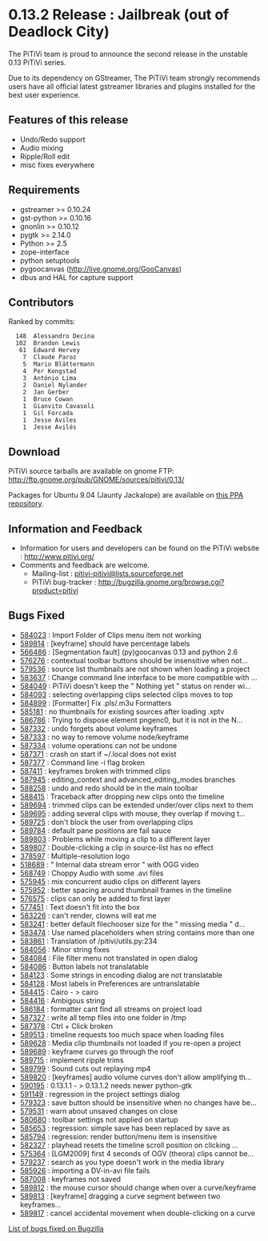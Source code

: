 # 0.13.2 Release : Jailbreak (out of Deadlock City)

The PiTiVi team is proud to announce the second release in the unstable
0.13 PiTiVi series.

Due to its dependency on GStreamer, The PiTiVi team strongly recommends
users have all official latest gstreamer libraries and plugins installed
for the best user experience.

## Features of this release

-   Undo/Redo support
-   Audio mixing
-   Ripple/Roll edit
-   misc fixes everywhere

## Requirements

-   gstreamer &gt;= 0.10.24
-   gst-python &gt;= 0.10.16
-   gnonlin &gt;= 0.10.12
-   pygtk &gt;= 2.14.0
-   Python &gt;= 2.5
-   zope-interface
-   python setuptools
-   pygoocanvas (http://live.gnome.org/GooCanvas)
-   dbus and HAL for capture support

## Contributors

Ranked by commits:

`  148  Alessandro Decina`\
`  102  Brandon Lewis`\
`   61  Edward Hervey`\
`    7  Claude Paroz`\
`    5  Mario Blättermann`\
`    4  Per Kongstad`\
`    3  António Lima`\
`    2  Daniel Nylander`\
`    2  Jan Gerber`\
`    1  Bruce Cowan`\
`    1  Gianvito Cavasoli`\
`    1  Gil Forcada`\
`    1  Jesse Aviles`\
`    1  Jesse Avilés`

## Download

PiTiVi source tarballs are available on gnome FTP:
<http://ftp.gnome.org/pub/GNOME/sources/pitivi/0.13/>

Packages for Ubuntu 9.04 (Jaunty Jackalope) are available on [this PPA
repository](https://launchpad.net/~gstreamer-developers/+archive/ppa).

## Information and Feedback

-   Information for users and developers can be found on the PiTiVi
    website : <http://www.pitivi.org/>
-   Comments and feedback are welcome.
    -   Mailing-list : pitivi-pitivi@lists.sourceforge.net
    -   PiTiVi bug-tracker :
        <http://bugzilla.gnome.org/browse.cgi?product=pitivi>

## Bugs Fixed

-   [584023](http://bugzilla.gnome.org/show_bug.cgi?id=584023) : Import
    Folder of Clips menu item not working
-   [589814](http://bugzilla.gnome.org/show_bug.cgi?id=589814) :
    \[keyframe\] should have percentage labels
-   [566486](http://bugzilla.gnome.org/show_bug.cgi?id=566486) :
    \[Segmentation fault\] (py)goocanvas 0.13 and python 2.6
-   [576276](http://bugzilla.gnome.org/show_bug.cgi?id=576276) :
    contextual toolbar buttons should be insensitive when not...
-   [579536](http://bugzilla.gnome.org/show_bug.cgi?id=579536) : source
    list thumbnails are not shown when loading a project
-   [583637](http://bugzilla.gnome.org/show_bug.cgi?id=583637) : Change
    command line interface to be more compatible with ...
-   [584049](http://bugzilla.gnome.org/show_bug.cgi?id=584049) : PiTiVi
    doesn't keep the " Nothing yet " status on render wi...
-   [584093](http://bugzilla.gnome.org/show_bug.cgi?id=584093) :
    selecting overlapping clips selected clips moves to top
-   [584899](http://bugzilla.gnome.org/show_bug.cgi?id=584899) :
    \[Formatter\] Fix .pls/.m3u Formatters
-   [585181](http://bugzilla.gnome.org/show_bug.cgi?id=585181) : no
    thumbnails for existing sources after loading .xptv
-   [586786](http://bugzilla.gnome.org/show_bug.cgi?id=586786) : Trying
    to dispose element pngenc0, but it is not in the N...
-   [587332](http://bugzilla.gnome.org/show_bug.cgi?id=587332) : undo
    forgets about volume keyframes
-   [587333](http://bugzilla.gnome.org/show_bug.cgi?id=587333) : no way
    to remove volume node/keyframe
-   [587334](http://bugzilla.gnome.org/show_bug.cgi?id=587334) : volume
    operations can not be undone
-   [587371](http://bugzilla.gnome.org/show_bug.cgi?id=587371) : crash
    on start if \~/.local does not exist
-   [587377](http://bugzilla.gnome.org/show_bug.cgi?id=587377) : Command
    line -i flag broken
-   [587411](http://bugzilla.gnome.org/show_bug.cgi?id=587411) :
    keyframes broken with trimmed clips
-   [587945](http://bugzilla.gnome.org/show_bug.cgi?id=587945) :
    editing\_context and advanced\_editing\_modes branches
-   [588258](http://bugzilla.gnome.org/show_bug.cgi?id=588258) : undo
    and redo should be in the main toolbar
-   [588415](http://bugzilla.gnome.org/show_bug.cgi?id=588415) :
    Traceback after dropping new clips onto the timeline
-   [589694](http://bugzilla.gnome.org/show_bug.cgi?id=589694) : trimmed
    clips can be extended under/over clips next to them
-   [589695](http://bugzilla.gnome.org/show_bug.cgi?id=589695) : adding
    several clips with mouse, they overlap if moving t...
-   [589725](http://bugzilla.gnome.org/show_bug.cgi?id=589725) : don't
    block the user from overlapping clips
-   [589784](http://bugzilla.gnome.org/show_bug.cgi?id=589784) : default
    pane positions are fail sauce
-   [589803](http://bugzilla.gnome.org/show_bug.cgi?id=589803) :
    Problems while moving a clip to a different layer
-   [589807](http://bugzilla.gnome.org/show_bug.cgi?id=589807) :
    Double-clicking a clip in source-list has no effect
-   [378597](http://bugzilla.gnome.org/show_bug.cgi?id=378597) :
    Multiple-resolution logo
-   [518689](http://bugzilla.gnome.org/show_bug.cgi?id=518689) : "
    Internal data stream error " with OGG video
-   [568749](http://bugzilla.gnome.org/show_bug.cgi?id=568749) : Choppy
    Audio with some .avi files
-   [575945](http://bugzilla.gnome.org/show_bug.cgi?id=575945) : mix
    concurrent audio clips on different layers
-   [575952](http://bugzilla.gnome.org/show_bug.cgi?id=575952) : better
    spacing around thumbnail frames in the timeline
-   [576575](http://bugzilla.gnome.org/show_bug.cgi?id=576575) : clips
    can only be added to first layer
-   [577451](http://bugzilla.gnome.org/show_bug.cgi?id=577451) : Text
    doesn't fit into the box
-   [583226](http://bugzilla.gnome.org/show_bug.cgi?id=583226) : can't
    render, clowns will eat me
-   [583241](http://bugzilla.gnome.org/show_bug.cgi?id=583241) : better
    default filechooser size for the " missing media " d...
-   [583474](http://bugzilla.gnome.org/show_bug.cgi?id=583474) : Use
    named placeholders when string contains more than one
-   [583861](http://bugzilla.gnome.org/show_bug.cgi?id=583861) :
    Translation of /pitivi/utils.py:234
-   [584056](http://bugzilla.gnome.org/show_bug.cgi?id=584056) : Minor
    string fixes
-   [584084](http://bugzilla.gnome.org/show_bug.cgi?id=584084) : File
    filter menu not translated in open dialog
-   [584086](http://bugzilla.gnome.org/show_bug.cgi?id=584086) : Button
    labels not translatable
-   [584123](http://bugzilla.gnome.org/show_bug.cgi?id=584123) : Some
    strings in encoding dialog are not translatable
-   [584128](http://bugzilla.gnome.org/show_bug.cgi?id=584128) : Most
    labels in Preferences are untranslatable
-   [584415](http://bugzilla.gnome.org/show_bug.cgi?id=584415) : Cairo -
    &gt; cairo
-   [584416](http://bugzilla.gnome.org/show_bug.cgi?id=584416) :
    Ambigous string
-   [586184](http://bugzilla.gnome.org/show_bug.cgi?id=586184) :
    formatter cant find all streams on project load
-   [587327](http://bugzilla.gnome.org/show_bug.cgi?id=587327) : write
    all temp files into one folder in /tmp
-   [587378](http://bugzilla.gnome.org/show_bug.cgi?id=587378) : Ctrl +
    Click broken
-   [589513](http://bugzilla.gnome.org/show_bug.cgi?id=589513) :
    timeline requests too much space when loading files
-   [589628](http://bugzilla.gnome.org/show_bug.cgi?id=589628) : Media
    clip thumbnails not loaded if you re-open a project
-   [589689](http://bugzilla.gnome.org/show_bug.cgi?id=589689) :
    keyframe curves go through the roof
-   [589715](http://bugzilla.gnome.org/show_bug.cgi?id=589715) :
    implement ripple trims
-   [589799](http://bugzilla.gnome.org/show_bug.cgi?id=589799) : Sound
    cuts out replaying mp4
-   [589820](http://bugzilla.gnome.org/show_bug.cgi?id=589820) :
    \[keyframes\] audio volume curves don't allow amplifying th...
-   [590195](http://bugzilla.gnome.org/show_bug.cgi?id=590195) :
    0.13.1.1 - &gt; 0.13.1.2 needs newer python-gtk
-   [591149](http://bugzilla.gnome.org/show_bug.cgi?id=591149) :
    regression in the project settings dialog
-   [579323](http://bugzilla.gnome.org/show_bug.cgi?id=579323) : save
    button should be insensitive when no changes have be...
-   [579531](http://bugzilla.gnome.org/show_bug.cgi?id=579531) : warn
    about unsaved changes on close
-   [580680](http://bugzilla.gnome.org/show_bug.cgi?id=580680) : toolbar
    settings not applied on startup
-   [585653](http://bugzilla.gnome.org/show_bug.cgi?id=585653) :
    regression: simple save has been replaced by save as
-   [585794](http://bugzilla.gnome.org/show_bug.cgi?id=585794) :
    regression: render button/menu item is insensitive
-   [582327](http://bugzilla.gnome.org/show_bug.cgi?id=582327) :
    playhead resets the timeline scroll position on clicking ...
-   [575364](http://bugzilla.gnome.org/show_bug.cgi?id=575364) :
    \[LGM2009\] first 4 seconds of OGV (theora) clips cannot be...
-   [579237](http://bugzilla.gnome.org/show_bug.cgi?id=579237) : search
    as you type doesn't work in the media library
-   [585926](http://bugzilla.gnome.org/show_bug.cgi?id=585926) :
    importing a DV-in-avi file fails
-   [587008](http://bugzilla.gnome.org/show_bug.cgi?id=587008) :
    keyframes not saved
-   [589812](http://bugzilla.gnome.org/show_bug.cgi?id=589812) : the
    mouse cursor should change when over a curve/keyframe
-   [589813](http://bugzilla.gnome.org/show_bug.cgi?id=589813) :
    \[keyframe\] dragging a curve segment between two keyframes...
-   [589817](http://bugzilla.gnome.org/show_bug.cgi?id=589817) : cancel
    accidental movement when double-clicking on a curve

[List of bugs fixed on
Bugzilla](http://bugzilla.gnome.org/buglist.cgi?product=pitivi&target_milestone=0.13.2)
